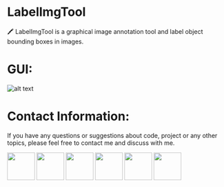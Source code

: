 # LabelImgTool
🖍️ LabelImgTool is a graphical image annotation tool and label object bounding boxes in images.

# GUI:
![alt text](https://github.com/JeffWang0325/LabelImgTool/blob/master/GUI3.0.1.JPG "Logo Title Text 1")

# Contact Information:
If you have any questions or suggestions about code, project or any other topics, please feel free to contact me and discuss with me.

<a href="https://www.linkedin.com/in/tzu-wei-wang-a09707157" target="_blank"><img src="https://lh4.googleusercontent.com/0JP3PWLjk5WWbb58TZ7IRJ2GYlWJ1bRs2Ad5x2gwnbBxEkaEMTqmxNA6QobiE8ofFtUec6JJvukbbKrYFAmM=w996-h968" width="64"></a>
<a href="https://www.youtube.com/channel/UC9nOeQSWp0PQJPtUaZYwQBQ" target="_blank"><img src="https://lh5.googleusercontent.com/Y7pErC5JfqMrYCBEkHhGu2RN0K8bC1MbQxmU_XilfrxIf9ddh9yg1OIxnbbW7_6GyNVCo2ge6W1R3PdtBonO=w1920-h968" width="64"></a>
<a href="https://www.facebook.com/tzuwei.wang.33/" target="_blank"><img src="https://lh6.googleusercontent.com/u1LA022XuqjECgrkmIJMCUQRD0rWrvtmLuODjc9YGYpzgHyCQkbrqaqurWBz1HsP6dJSkh-v5cEOPFgbSfco=w996-h968" width="64"></a>
<a href="https://www.instagram.com/tzuweiw/" target="_blank"><img src="https://lh4.googleusercontent.com/hcPL6jBDawVJjk22apKxIe7VuXel2CTR4letvAk7KZRF01EeJjiPeZjC96gt8kAbY8zW-qu-_ghRS-CX9zT8=w1920-h968" width="64"></a>
<a href="https://www.kaggle.com/tzuweiwang" target="_blank"><img src="https://lh5.googleusercontent.com/aCXx87pZ8wygENqN4to5-x4DsLiz4QI2CWF7zwLN73hLZsv0YZOweE71mwCfXpZznQgUdK2yfQOZ0wueUfIv=w1920-h968" width="64"></a>
<a href="https://github.com/JeffWang0325" target="_blank"><img src="https://lh5.googleusercontent.com/j9A61PkGIQVgZ15AIfdAQWkzTugbhr6iJTJzjvmHX_JItjgl-8-6LZfZL1BEuqYEKN7JxEisEsjUIyBoV6RF=w1920-h968" width="64"></a>
